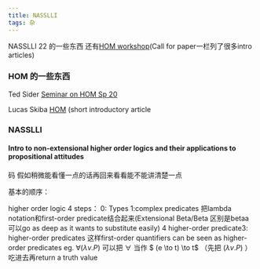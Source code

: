 ```yaml
---
title: NASSLLI
tags: 杂
---
```


NASSLLI 22 的一些东西 还有[HOM workshop](https://ml-la.github.io/higherordermetaphysics/index.html)(Call for paper一栏列了很多intro articles)

<!--more-->

### HOM 的一些东西

Ted Sider [Seminar on HOM Sp 20](http://tedsider.org/teaching/higher_order_20/higher_order_20.html)

Lucas Skiba [HOM](https://compass.onlinelibrary.wiley.com/doi/epdf/10.1111/phc3.12756) (short introductory article

### NASSLLI

#### Intro to non-extensional higher order logics and their applications to propositional attitudes

码 假如稍微能看懂一点的话再回来看看能不能讲清楚一点

基本的顺序：

higher order logic 4 steps： 0: Types 1:complex predicates 把lambda notation和first-order predicate结合起来(Extensional Beta/Beta 区别是betaa可以go as deep as it wants to substitute easily) 4 higher-order predicate3: higher-order predicates 这样first-order quantifiers can be seen as higher-order predicates eg. $\forall (\lambda v. P)$ 可以把 $\forall$ 当作 $ (e \to t) \to t$ （先把 $(\lambda v. P)$ ）吃进去再return a truth value
